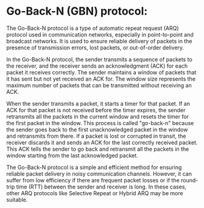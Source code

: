 # Go-Back-N (GBN) protocol:

The Go-Back-N protocol is a type of automatic repeat request (ARQ) protocol used in communication networks, especially in point-to-point and broadcast networks. It is used to ensure reliable delivery of packets in the presence of transmission errors, lost packets, or out-of-order delivery.

In the Go-Back-N protocol, the sender transmits a sequence of packets to the receiver, and the receiver sends an acknowledgment (ACK) for each packet it receives correctly. The sender maintains a window of packets that it has sent but not yet received an ACK for. The window size represents the maximum number of packets that can be transmitted without receiving an ACK.

When the sender transmits a packet, it starts a timer for that packet. If an ACK for that packet is not received before the timer expires, the sender retransmits all the packets in the current window and resets the timer for the first packet in the window. This process is called "go-back-n" because the sender goes back to the first unacknowledged packet in the window and retransmits from there.
If a packet is lost or corrupted in transit, the receiver discards it and sends an ACK for the last correctly received packet. This ACK tells the sender to go back and retransmit all the packets in the window starting from the last acknowledged packet.

The Go-Back-N protocol is a simple and efficient method for ensuring reliable packet delivery in noisy communication channels. However, it can suffer from low efficiency if there are frequent packet losses or if the round-trip time (RTT) between the sender and receiver is long. In these cases, other ARQ protocols like Selective Repeat or Hybrid ARQ may be more suitable.

